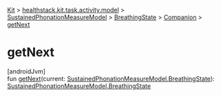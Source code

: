 
[Kit](../../../../../kit.html) > [healthstack.kit.task.activity.model](../../../index.html) > [SustainedPhonationMeasureModel](../../index.html) > [BreathingState](../index.html) > [Companion](index.html) > [getNext](get-next.html)



# getNext



[androidJvm]\
fun [getNext](get-next.html)(current: [SustainedPhonationMeasureModel.BreathingState](../index.html)): [SustainedPhonationMeasureModel.BreathingState](../index.html)




